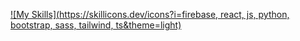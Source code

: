 [![My Skills](https://skillicons.dev/icons?i=firebase, react, js, python, bootstrap, sass, tailwind, ts&theme=light)](https://skillicons.dev)

